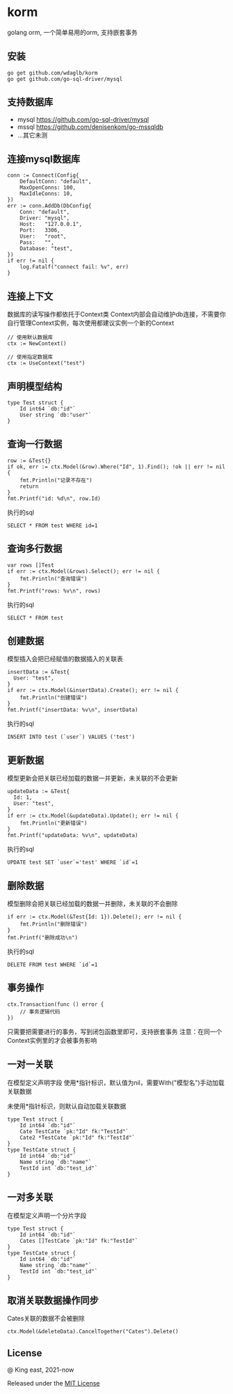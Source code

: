# korm
golang orm, 一个简单易用的orm, 支持嵌套事务

## 安装
```
go get github.com/wdaglb/korm
go get github.com/go-sql-driver/mysql
```

## 支持数据库

* mysql https://github.com/go-sql-driver/mysql
* mssql https://github.com/denisenkom/go-mssqldb
* ...其它未测

## 连接mysql数据库

```
conn := Connect(Config{
    DefaultConn: "default",
    MaxOpenConns: 100,
    MaxIdleConns: 10,
})
err := conn.AddDb(DbConfig{
    Conn: "default",
    Driver: "mysql",
    Host:   "127.0.0.1",
    Port:   3306,
    User:   "root",
    Pass:   "",
    Database: "test",
})
if err != nil {
    log.Fatalf("connect fail: %v", err)
}
```

## 连接上下文
数据库的读写操作都依托于Context类
Context内部会自动维护db连接，不需要你自行管理Context实例，每次使用都建议实例一个新的Context
```
// 使用默认数据库
ctx := NewContext()

// 使用指定数据库
ctx := UseContext("test")
```

## 声明模型结构
```
type Test struct {
	Id int64 `db:"id"`
	User string `db:"user"`
}
```

## 查询一行数据
```
row := &Test{}
if ok, err := ctx.Model(&row).Where("Id", 1).Find(); !ok || err != nil {
    fmt.Println("记录不存在")
    return
}
fmt.Printf("id: %d\n", row.Id)
```
执行的sql
```
SELECT * FROM test WHERE id=1
```

## 查询多行数据
```
var rows []Test
if err := ctx.Model(&rows).Select(); err != nil {
    fmt.Println("查询错误")
}
fmt.Printf("rows: %v\n", rows)
```
执行的sql
```
SELECT * FROM test
```

## 创建数据
模型插入会把已经赋值的数据插入的关联表
```
insertData := &Test{
  User: "test",
}
if err := ctx.Model(&insertData).Create(); err != nil {
    fmt.Println("创建错误")
}
fmt.Printf("insertData: %v\n", insertData)
```
执行的sql
```
INSERT INTO test (`user`) VALUES ('test')
```

## 更新数据
模型更新会把关联已经加载的数据一并更新，未关联的不会更新
```
updateData := &Test{
  Id: 1,
  User: "test",
}
if err := ctx.Model(&updateData).Update(); err != nil {
    fmt.Println("更新错误")
}
fmt.Printf("updateData: %v\n", updateData)
```
执行的sql
```
UPDATE test SET `user`='test' WHERE `id`=1
```

## 删除数据
模型删除会把关联已经加载的数据一并删除，未关联的不会删除
```
if err := ctx.Model(&Test{Id: 1}).Delete(); err != nil {
    fmt.Println("删除错误")
}
fmt.Printf("删除成功\n")
```
执行的sql
```
DELETE FROM test WHERE `id`=1
```

## 事务操作
```
ctx.Transaction(func () error {
    // 事务逻辑代码
})
```
只需要把需要进行的事务，写到闭包函数里即可，支持嵌套事务
注意：在同一个Context实例里的才会被事务影响

## 一对一关联

在模型定义声明字段
使用*指针标识，默认值为nil，需要With("模型名")手动加载关联数据

未使用*指针标识，则默认自动加载关联数据

```
type Test struct {
	Id int64 `db:"id"`
	Cate TestCate `pk:"Id" fk:"TestId"`
	Cate2 *TestCate `pk:"Id" fk:"TestId"`
}
type TestCate struct {
	Id int64 `db:"id"`
	Name string `db:"name"`
	TestId int `db:"test_id"`
}
```

## 一对多关联

在模型定义声明一个分片字段

```
type Test struct {
	Id int64 `db:"id"`
	Cates []TestCate `pk:"Id" fk:"TestId"`
}
type TestCate struct {
	Id int64 `db:"id"`
	Name string `db:"name"`
	TestId int `db:"test_id"`
}
```

## 取消关联数据操作同步
Cates关联的数据不会被删除
```
ctx.Model(&deleteData).CancelTogether("Cates").Delete()
```

## License
@ King east, 2021-now

Released under the [MIT License](https://github.com/wdaglb/korm/blob/main/LICENSE)
